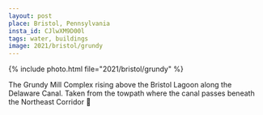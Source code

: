 ```yaml
---
layout: post
place: Bristol, Pennsylvania
insta_id: CJlwXM9D00l
tags: water, buildings
image: 2021/bristol/grundy
---
```


{% include photo.html file="2021/bristol/grundy" %}

The Grundy Mill Complex rising above the Bristol Lagoon along the Delaware Canal.
Taken from the towpath where the canal passes beneath the Northeast Corridor 🚅
